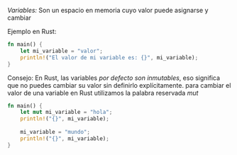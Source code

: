 *Variables:* Son un espacio en memoria cuyo valor puede asignarse y cambiar

Ejemplo en Rust:
```rust
fn main() {
    let mi_variable = "valor";
    println!("El valor de mi variable es: {}", mi_variable);
}
```
Consejo: En Rust, las variables *por defecto son inmutables*, eso significa que no puedes cambiar su valor sin definirlo explícitamente\.
para cambiar el valor de una variable en Rust utilizamos la palabra reservada *mut*
```rust
fn main() {
    let mut mi_variable = "hola";
    println!("{}", mi_variable);
    
    mi_variable = "mundo";
    println!("{}", mi_variable);
}
```